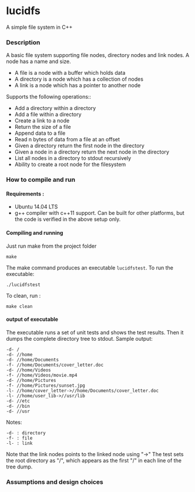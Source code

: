 # lucidfs
A simple file system in C++

### Description

A basic file system supporting file nodes, directory nodes and link nodes. A node has a name and size.
- A file is a node with a buffer which holds data
- A directory is a node which has a collection of nodes
- A link is a node which has a pointer to another node

Supports the following operations::
- Add a directory within a directory
- Add a file within a directory
- Create a link to a node
- Return the size of a file
- Append data to a file
- Read n bytes of data from a file at an offset
- Given a directory return the first node in the directory
- Given a node in a directory return the next node in the directory
- List all nodes in a directory to stdout recursively
- Ability to create a root node for the filesystem

### How to compile and run

#### Requirements : 
- Ubuntu 14.04 LTS  
- g++ compiler with c++11 support.
Can be built for other platforms, but the code is verified in the above setup only.

#### Compiling and running
Just run make from the project folder
```
make
```
The make command produces an executable `lucidfstest`. To run the executable:
```
./lucidfstest
```
To clean, run :
```
make clean
```

#### output of executable
The executable runs a set of unit tests and shows the test results. Then it dumps the complete directory tree to stdout.
Sample output:
```
-d- /
-d- //home
-d- //home/Documents
-f- //home/Documents/cover_letter.doc
-d- //home/Videos
-f- //home/Videos/movie.mp4
-d- //home/Pictures
-f- //home/Pictures/sunset.jpg
-l- //home/cover_letter->//home/Documents/cover_letter.doc
-l- //home/user_lib->//usr/lib
-d- //etc
-d- //bin
-d- //usr
```
Notes:
```
-d- : directory
-f- : file
-l- : link
```
Note that the link nodes points to the linked node using "->" 
The test sets the root directory as "/", which appears as the first "/" in each line of the tree dump.

### Assumptions and design choices
